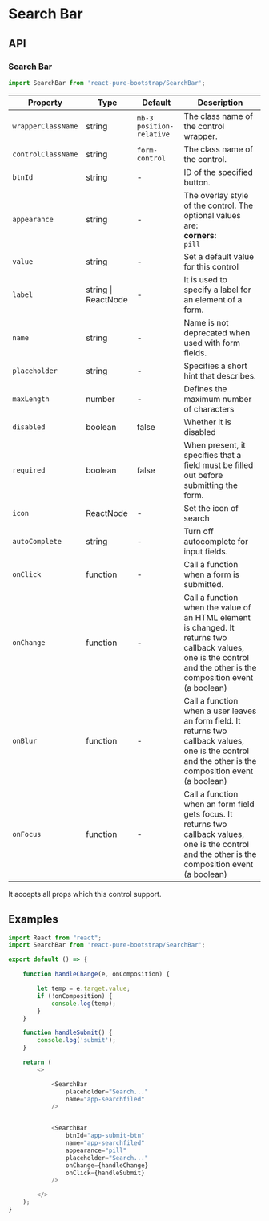 # Search Bar


## API

### Search Bar
```js
import SearchBar from 'react-pure-bootstrap/SearchBar';
```
| Property | Type | Default | Description |
| --- | --- | --- | --- |
| `wrapperClassName` | string | `mb-3 position-relative` | The class name of the control wrapper. |
| `controlClassName` | string | `form-control` | The class name of the control. |
| `btnId` | string  | - | ID of the specified button. |
| `appearance` | string | - | The overlay style of the control. The optional values are:<br />**corners:**<br />`pill` |
| `value` | string | - | Set a default value for this control |
| `label` | string \| ReactNode | - | It is used to specify a label for an element of a form. |
| `name` | string | - | Name is not deprecated when used with form fields. |
| `placeholder` | string | - |  Specifies a short hint that describes. |
| `maxLength` | number | - | Defines the maximum number of characters |
| `disabled` | boolean | false | Whether it is disabled |
| `required` | boolean | false | When present, it specifies that a field must be filled out before submitting the form. |
| `icon` | ReactNode  | - | Set the icon of search |
| `autoComplete` | string  | - | Turn off autocomplete for input fields. |
| `onClick` | function  | - | Call a function when a form is submitted. |
| `onChange` | function  | - | Call a function when the value of an HTML element is changed. It returns two callback values, one is the control and the other is the composition event (a boolean) |
| `onBlur` | function  | - | Call a function when a user leaves an form field. It returns two callback values, one is the control and the other is the composition event (a boolean) |
| `onFocus` | function  | - | Call a function when an form field gets focus. It returns two callback values, one is the control and the other is the composition event (a boolean) |


It accepts all props which this control support.

## Examples

```js
import React from "react";
import SearchBar from 'react-pure-bootstrap/SearchBar';

export default () => {

    function handleChange(e, onComposition) {

        let temp = e.target.value;
        if (!onComposition) {
            console.log(temp);
        }
    }

    function handleSubmit() {
        console.log('submit');
    }

    return (
        <>

            <SearchBar
                placeholder="Search..."
                name="app-searchfiled"
            />


            <SearchBar
                btnId="app-submit-btn"
                name="app-searchfiled"
                appearance="pill"
                placeholder="Search..."
                onChange={handleChange}
                onClick={handleSubmit}
            />

        </>
    );
}
```